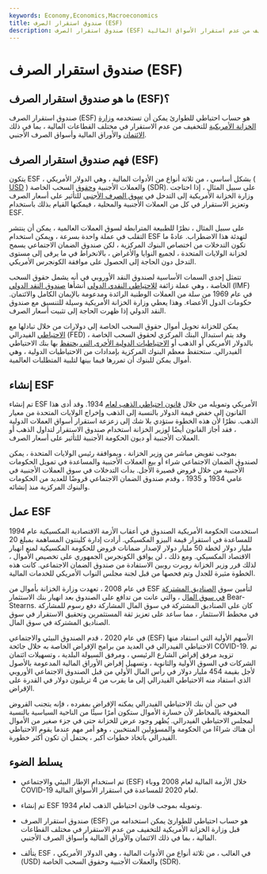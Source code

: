 ```yaml
---
keywords: Economy,Economics,Macroeconomics
title: صندوق استقرار الصرف (ESF)
description: صندوق استقرار الصرف (ESF) هو حساب احتياطي للطوارئ يمكن أن تستخدمه وزارة الخزانة الأمريكية للتخفيف من عدم استقرار الأسواق المالية.
---
```


# صندوق استقرار الصرف (ESF)
## ما هو صندوق استقرار الصرف (ESF)؟

صندوق استقرار الصرف (ESF) هو حساب احتياطي للطوارئ يمكن أن تستخدمه [وزارة الخزانة الأمريكية](/ustreasury) للتخفيف من عدم الاستقرار في مختلف القطاعات المالية ، بما في ذلك [الائتمان](/credit_market) والأوراق المالية وأسواق الصرف الأجنبي.

## فهم صندوق استقرار الصرف (ESF)

يتكون ESF ، بشكل أساسي ، من ثلاثة أنواع من الأدوات المالية ، وهي الدولار الأمريكي ( [USD](/usd) ) والعملات الأجنبية [وحقوق](/sdr) السحب الخاصة (SDR). على سبيل المثال ، إذا احتاجت وزارة الخزانة الأمريكية إلى التدخل في [سوق الصرف الأجنبي](/foreign-exchange-markets) للتأثير على أسعار الصرف وتعزيز الاستقرار في كل من العملات الأجنبية والمحلية ، فيمكنها القيام بذلك باستخدام ESF.

على سبيل المثال ، نظرًا للطبيعة المترابطة لسوق العملات العالمية ، يمكن أن ينتشر التقلب في عملة واحدة بسرعة ، ويمكن استخدام ESF لتهدئة هذا الاضطراب. عادةً ما تكون التدخلات من اختصاص البنوك المركزية ، لكن صندوق الضمان الاجتماعي يسمح لخزانة الولايات المتحدة ، لجميع النوايا والأغراض ، بالانخراط في ما يرقى إلى مستوى التدخل دون الحاجة إلى الحصول على موافقة الكونجرس الأمريكي.

تتمثل إحدى السمات الأساسية لصندوق النقد الأوروبي في أنه يشمل حقوق السحب الخاصة ، وهي عملة زائفة [للاحتياطي النقدي الدولي](/monetary-reserve) أنشأها [صندوق النقد الدولي](/imf) (IMF) في عام 1969 من سلة من العملات الوطنية الرائدة ومدعومة بالإيمان الكامل والائتمان. حكومات الدول الأعضاء. وهذا يعطي وزارة الخزانة الأمريكية وسيلة للتنسيق مع صندوق النقد الدولي إذا ظهرت الحاجة إلى تثبيت أسعار الصرف.

يمكن للخزانة تحويل أموال حقوق السحب الخاصة إلى دولارات من خلال تبادلها مع [الاحتياطي](/federalreservesystem) الفيدرالي (FED) ، وقد يتم استبدال البنك المركزي لحقوق السحب الخاصة بالدولار الأمريكي أو الذهب أو [الاحتياطيات الدولية الأخرى التي يحتفظ](/international-reserves) بها بنك الاحتياطي الفيدرالي. ستحتفظ معظم البنوك المركزية بإمدادات من الاحتياطيات الدولية ، وهي أموال يمكن للبنوك أن تمررها فيما بينها لتلبية المتطلبات العالمية.

## إنشاء ESF

تم إنشاء ESF الأمريكي وتمويله من خلال [قانون احتياطي الذهب لعام](/gold-reserve-act-1934) 1934. وقد أدى هذا القانون إلى خفض قيمة الدولار بالنسبة إلى الذهب وإخراج الولايات المتحدة من معيار الذهب. نظرًا لأن هذه الخطوة ستؤدي بلا شك إلى زعزعة استقرار أسواق العملات الدولية ، فقد أجاز القانون أيضًا لوزير الخزانة استخدام صندوق الاستقرار لتداول الذهب أو العملات الأجنبية أو ديون الحكومة الأجنبية للتأثير على أسعار الصرف.

بموجب تفويض مباشر من وزير الخزانة ، وبموافقة رئيس الولايات المتحدة ، يمكن لصندوق الضمان الاجتماعي شراء أو بيع العملات الأجنبية والمساعدة في تمويل الحكومات الأجنبية من خلال قروض قصيرة الأجل. بدأت التدخلات في سوق العملات الأجنبية في عامي 1934 و 1935 ، وقدم صندوق الضمان الاجتماعي قروضًا للعديد من الحكومات والبنوك المركزية منذ إنشائه.

## عمل ESF

استخدمت الحكومة الأمريكية الصندوق في أعقاب الأزمة الاقتصادية المكسيكية عام 1994 للمساعدة في استقرار قيمة البيزو المكسيكي. أرادت إدارة كلينتون المساهمة بمبلغ 20 مليار دولار لخطة 50 مليار دولار لإصدار ضمانات قروض للحكومة المكسيكية لمنع انهيار الاقتصاد المكسيكي. ومع ذلك ، لن يوافق الكونجرس الجمهوري على تخصيص الأموال ، لذلك قرر وزير الخزانة روبرت روبين الاستفادة من صندوق الضمان الاجتماعي. كانت هذه الخطوة مثيرة للجدل وتم فحصها من قبل لجنة مجلس النواب الأمريكي للخدمات المالية.

في عام 2008 ، تعهدت وزارة الخزانة بأموال من ESF لتأمين سوق [الصناديق المشتركة في سوق المال](/mutualfund) ، والتي عانت من تدافع على الصندوق بعد انهيار بنك الاستثمار Bear-Stearns. كان على الصناديق المشتركة في سوق المال المشاركة دفع رسوم للمشاركة في مخطط الاستثمار ، مما ساعد على تعزيز ثقة المستثمرين وتحقيق الاستقرار في سوق الصناديق المشتركة في سوق المال.

في عام 2020 ، قدم الصندوق البيئي والاجتماعي (ESF) الأسهم الأولية التي استفاد منها الاحتياطي الفيدرالي في العديد من برامج الإقراض الخاصة به خلال جائحة COVID-19. تم تزويد مرفق إقراض الشارع الرئيسي ، ومرفق السيولة البلدية ، وتسهيلات ائتمان الشركات في السوق الأولية والثانوية ، وتسهيل إقراض الأوراق المالية المدعومة بالأصول لأجل بقيمة 454 مليار دولار في رأس المال الأولي من قبل الصندوق الاجتماعي الأوروبي الذي استفاد منه الاحتياطي الفيدرالي إلى ما يقرب من 4 تريليون دولار في القدرة على الإقراض.

في حين أن بنك الاحتياطي الفيدرالي يمكنه الإقراض بمفرده ، فإنه يتجنب القروض المحفوفة بالمخاطر لأن خسارة الأموال ستكون أمرًا سيئًا من الناحية السياسية بالنسبة لمجلس الاحتياطي الفيدرالي. يُظهر وجود عرض للخزانة حتى في جزء صغير من الأموال أن هناك شراءًا من الحكومة والمسؤولين المنتخبين ، وهو أمر مهم عندما يقوم الاحتياطي الفيدرالي باتخاذ خطوات أكبر ، يحتمل أن تكون أكثر خطورة.

## يسلط الضوء

- تم استخدام الإطار البيئي والاجتماعي (ESF) خلال الأزمة المالية لعام 2008 ووباء COVID-19 لعام 2020 للمساعدة في استقرار الأسواق المالية.

- تم إنشاء ESF وتمويله بموجب قانون احتياطي الذهب لعام 1934.

- صندوق استقرار الصرف (ESF) هو حساب احتياطي للطوارئ يمكن استخدامه من قبل وزارة الخزانة الأمريكية للتخفيف من عدم الاستقرار في مختلف القطاعات المالية ، بما في ذلك الائتمان والأوراق المالية وأسواق الصرف الأجنبي.

- يتألف ESF ، في الغالب ، من ثلاثة أنواع من الأدوات المالية ، وهي الدولار الأمريكي (USD) والعملات الأجنبية وحقوق السحب الخاصة (SDR).

